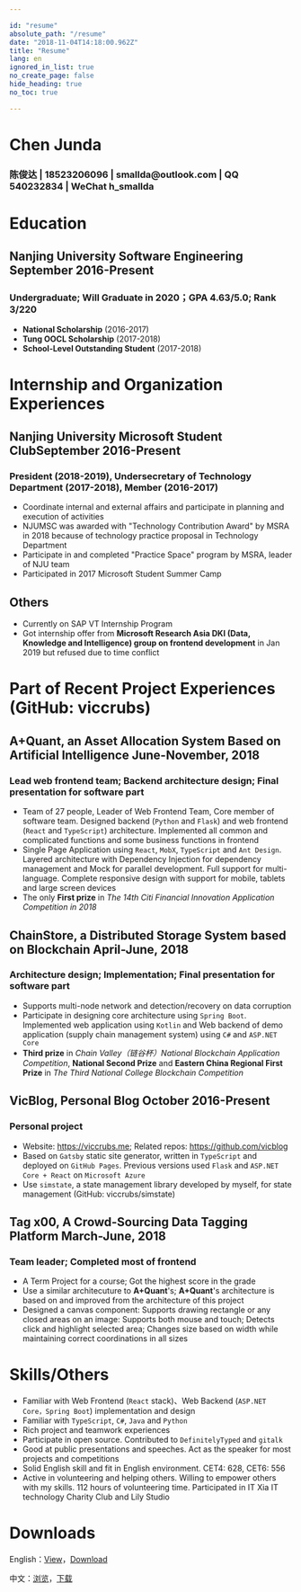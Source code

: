 ```yaml
---

id: "resume"
absolute_path: "/resume"
date: "2018-11-04T14:18:00.962Z"
title: "Resume"
lang: en
ignored_in_list: true
no_create_page: false
hide_heading: true
no_toc: true

---
```


<resume>

<h1 class="name">
Chen Junda
</h1>

<h3 class="contact">陈俊达 | 18523206096 | smallda@outlook.com | QQ 540232834 | WeChat h_smallda

</h3>

# Education

## <span class="highlight">Nanjing University Software Engineering</span> <span class="right">September 2016-Present</span>

### Undergraduate; Will Graduate in 2020；GPA 4.63/5.0; Rank 3/220
- **National Scholarship** (2016-2017)
- **Tung OOCL Scholarship** (2017-2018)
- **School-Level Outstanding Student** (2017-2018)

# Internship and Organization Experiences

## <span class="highlight">Nanjing University Microsoft Student Club</span><span class="right">September 2016-Present</span>
### President (2018-2019), Undersecretary of Technology Department (2017-2018), Member (2016-2017)
- Coordinate internal and external affairs and participate in planning and execution of activities
- NJUMSC was awarded with "Technology Contribution Award" by MSRA in 2018 because of technology practice proposal in Technology Department
- Participate in and completed "Practice Space" program by MSRA, leader of NJU team
- Participated in 2017 Microsoft Student Summer Camp

## <span class="highlight">Others</span>
- Currently on SAP VT Internship Program
- Got internship offer from **Microsoft Research Asia DKI (Data, Knowledge and Intelligence) group on frontend development** in Jan 2019 but refused due to time conflict

# Part of Recent Project Experiences (GitHub: viccrubs)

## <span class="highlight">A+Quant</span>, an Asset Allocation System Based on Artificial Intelligence <span class="right">June-November, 2018</span>
### Lead web frontend team; Backend architecture design; Final presentation for software part
- Team of 27 people, Leader of Web Frontend Team, Core member of software team. Designed backend (`Python` and `Flask`) and web frontend (`React` and `TypeScript`) architecture. Implemented all common and complicated functions and some business functions in frontend
- Single Page Application using `React`, `MobX`, `TypeScript` and `Ant Design`. Layered architecture with Dependency Injection for dependency management and Mock for parallel development. Full support for multi-language. Complete responsive design with support for mobile, tablets and large screen devices
- The only **First prize** in *The 14th Citi Financial Innovation Application Competition in 2018*

## <span class="highlight">ChainStore</span>, a Distributed Storage System based on Blockchain <span class="right">April-June, 2018</span>
### Architecture design; Implementation; Final presentation for software part
- Supports multi-node network and detection/recovery on data corruption
- Participate in designing core architecture using `Spring Boot`. Implemented web application using `Kotlin` and Web backend of demo application (supply chain management system) using `C#` and `ASP.NET Core`
- **Third prize** in *Chain Valley（链谷杯）National Blockchain Application Competition*, **National Second Prize** and **Eastern China Regional First Prize** in *The Third National College Blockchain Competition*

## <span class="highlight">VicBlog</span>, Personal Blog <span class="right">October 2016-Present</span>
### Personal project
- Website: https://viccrubs.me; Related repos: https://github.com/vicblog
- Based on `Gatsby` static site generator, written in `TypeScript` and deployed on `GitHub Pages`. Previous versions used `Flask` and `ASP.NET Core + React` on `Microsoft Azure`
- Use `simstate`, a state management library developed by myself, for state management (GitHub: viccrubs/simstate)

## <span class="highlight">Tag x00</span>, A Crowd-Sourcing Data Tagging Platform <span class="right">March-June, 2018</span>
### Team leader; Completed most of frontend
- A Term Project for a course; Got the highest score in the grade
- Use a similar architecuture to **A+Quant**'s; **A+Quant**'s architecture is based on and improved from the architecture of this project
- Designed a canvas component: Supports drawing rectangle or any closed areas on an image: Supports both mouse and touch; Detects click and highlight selected area; Changes size based on width while maintaining correct coordinations in all sizes


# Skills/Others

- Familiar with Web Frontend (`React` stack)、Web Backend (`ASP.NET Core，Spring Boot`) implementation and design
- Familiar with `TypeScript`, `C#`, `Java` and `Python`
- Rich project and teamwork experiences
- Participate in open source. Contributed to `DefinitelyTyped` and `gitalk`
- Good at public presentations and speeches. Act as the speaker for most projects and competitions
- Solid English skill and fit in English environment. CET4: 628, CET6: 556
- Active in volunteering and helping others. Willing to empower others with my skills. 112 hours of volunteering time. Participated in IT Xia IT technology Charity Club and Lily Studio

# Downloads

English：[View](/resume/en)，[Download](./english.pdf)

中文：[浏览](/resume/cn)，[下载](./chinese.pdf)

</resume>
